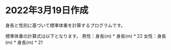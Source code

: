 # 2022年3月19日作成
身長と性別に基づいて標準体重を計算するプログラムです。

標準体重の計算式は以下となります。
男性：身長(m) * 身長(m) * 22
女性：身長(m) * 身長(m) * 21
